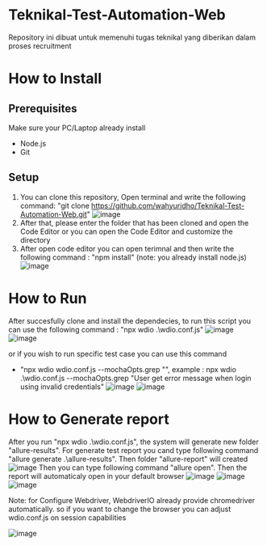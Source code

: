 # Teknikal-Test-Automation-Web
Repository ini dibuat untuk memenuhi tugas teknikal yang diberikan dalam proses recruitment

# How to Install
## Prerequisites
Make sure your PC/Laptop already install 
- Node.js
- Git

## Setup
1. You can clone this repository, Open terminal and write the following command: "git clone https://github.com/wahyuridho/Teknikal-Test-Automation-Web.git"
![image](https://github.com/user-attachments/assets/3acd89d9-7ca2-4a2b-847f-8773bf880ed2)
3. After that, please enter the folder that has been cloned and open the Code Editor or you can open the Code Editor and customize the directory 
4. After open code editor you can open terimnal and then write the following command : "npm install" (note: you already install node.js)
![image](https://github.com/user-attachments/assets/e269b523-5617-4fb6-83e9-5982c7ffccbb)


# How to Run 
After succesfully clone and install the dependecies, to run this script you can use the following command : "npx wdio .\wdio.conf.js"
![image](https://github.com/user-attachments/assets/4dbbf0bc-817c-4edf-878b-90dfc4fb31a1)
![image](https://github.com/user-attachments/assets/15b0b698-fac8-4bff-96fc-63d966f3c5c5)



or if you wish to run specific test case you can use this command 
- "npx wdio wdio.conf.js --mochaOpts.grep "<name skenario>", example : npx wdio .\wdio.conf.js --mochaOpts.grep "User get error message when login using invalid credentials"
![image](https://github.com/user-attachments/assets/962d6ac2-6728-4f27-8f79-33dc07137eac)
![image](https://github.com/user-attachments/assets/9d143ffe-82e4-4efc-9579-508c2833a324)



# How to Generate report
After you run "npx wdio .\wdio.conf.js", the system will generate new folder "allure-results". For generate test report you cand type following command
"allure generate .\allure-results". Then folder "allure-report" will created
![image](https://github.com/user-attachments/assets/1d6765f7-d60b-41cc-b5ea-ca02c0d0b9e7)
Then you can type following command "allure open". Then the report will automaticaly open in your default browser
![image](https://github.com/user-attachments/assets/a377848e-cf73-4f42-9750-9887d2b60649)
![image](https://github.com/user-attachments/assets/0416c9db-63b1-4205-8103-b08814e279d7)
![image](https://github.com/user-attachments/assets/b4c770dd-c70b-41eb-93bb-a800709845d6)


Note: for Configure Webdriver, WebdriverIO already provide chromedriver automatically. so if you want to change the browser you can adjust wdio.conf.js on session capabilities

![image](https://github.com/user-attachments/assets/b4f616da-c9bb-4d0b-9ac9-4c5eeb66db6b)

